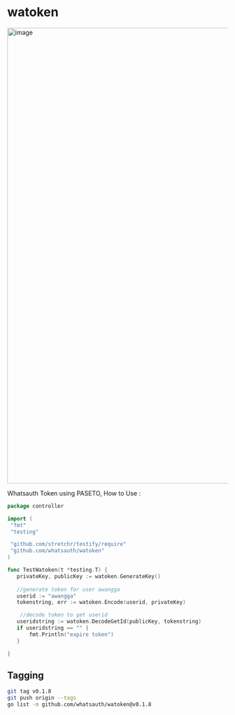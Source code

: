 # watoken

<img width="1920" height="1043" alt="image" src="https://github.com/user-attachments/assets/60f8236c-3ec3-46f6-bd27-281dfdb04b1f" />

Whatsauth Token using PASETO, How to Use :

```go
package controller

import (
 "fmt"
 "testing"

 "github.com/stretchr/testify/require"
 "github.com/whatsauth/watoken"
)

func TestWatoken(t *testing.T) {
   privateKey, publicKey := watoken.GenerateKey()
    
   //generate token for user awangga
   userid := "awangga"
   tokenstring, err := watoken.Encode(userid, privateKey)

    //decode token to get userid
   useridstring := watoken.DecodeGetId(publicKey, tokenstring)
   if useridstring == "" {
       fmt.Println("expire token")
   }

}

```

## Tagging

```sh
git tag v0.1.8
git push origin --tags
go list -m github.com/whatsauth/watoken@v0.1.8
```
